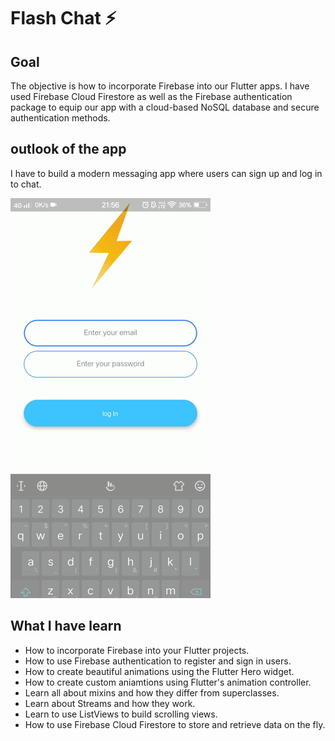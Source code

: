 # Flash Chat ⚡️

## Goal

The objective is  how to incorporate Firebase into our Flutter apps. I have used Firebase Cloud Firestore as well as the Firebase authentication package to equip our app with a cloud-based NoSQL database and secure authentication methods. 


## outlook of the app

I have to build a modern messaging app where users can sign up and log in to chat.

![Finished App](https://github.com/dhanunda/vedios/blob/master/ezgif.com-gif-to-mp4.gif)

## What I have  learn

- How to incorporate Firebase into your Flutter projects.
- How to use Firebase authentication to register and sign in users.
- How to create beautiful animations using the Flutter Hero widget.
- How to create custom aniamtions using Flutter's animation controller. 
- Learn all about mixins and how they differ from superclasses.
- Learn about Streams and how they work.
- Learn to use ListViews to build scrolling views.
- How to use Firebase Cloud Firestore to store and retrieve data on the fly.




